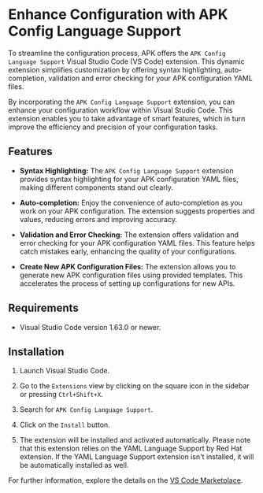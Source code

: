 # Enhance Configuration with APK Config Language Support

To streamline the configuration process, APK offers the `APK Config Language Support` Visual Studio Code (VS Code) extension. This dynamic extension simplifies customization by offering syntax highlighting, auto-completion, validation and error checking for your APK configuration YAML files.

By incorporating the `APK Config Language Support` extension, you can enhance your configuration workflow within Visual Studio Code. This extension enables you to take advantage of smart features, which in turn improve the efficiency and precision of your configuration tasks.

## Features

- **Syntax Highlighting:** The `APK Config Language Support` extension provides syntax highlighting for your APK configuration YAML files, making different components stand out clearly.

- **Auto-completion:** Enjoy the convenience of auto-completion as you work on your APK configuration. The extension suggests properties and values, reducing errors and improving accuracy.

- **Validation and Error Checking:** The extension offers validation and error checking for your APK configuration YAML files. This feature helps catch mistakes early, enhancing the quality of your configurations.

- **Create New APK Configuration Files:** The extension allows you to generate new APK configuration files using provided templates. This accelerates the process of setting up configurations for new APIs.

## Requirements

- Visual Studio Code version 1.63.0 or newer.

## Installation

1. Launch Visual Studio Code.

2. Go to the `Extensions` view by clicking on the square icon in the sidebar or pressing `Ctrl+Shift+X`.

3. Search for `APK Config Language Support`.

4. Click on the `Install` button.

5. The extension will be installed and activated automatically. Please note that this extension relies on the YAML Language Support by Red Hat extension. If the YAML Language Support extension isn't installed, it will be automatically installed as well.

For further information, explore the details on the [VS Code Marketplace](https://marketplace.visualstudio.com/items?itemName=WSO2.apk-config-language-support).
